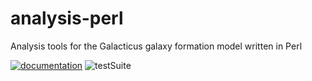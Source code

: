 # analysis-perl

Analysis tools for the Galacticus galaxy formation model written in Perl

[![documentation](https://img.shields.io/endpoint?url=https://users.obs.carnegiescience.edu/abenson/galacticus/analysis-perlDocumentation.json)](https://github.com/galacticusorg/analysis-perl/releases/download/masterRelease/GalacticusAnalysisPerl.pdf) ![testSuite](https://img.shields.io/endpoint?url=https://users.obs.carnegiescience.edu/abenson/galacticus/analysis-perlTestSuite.json)
